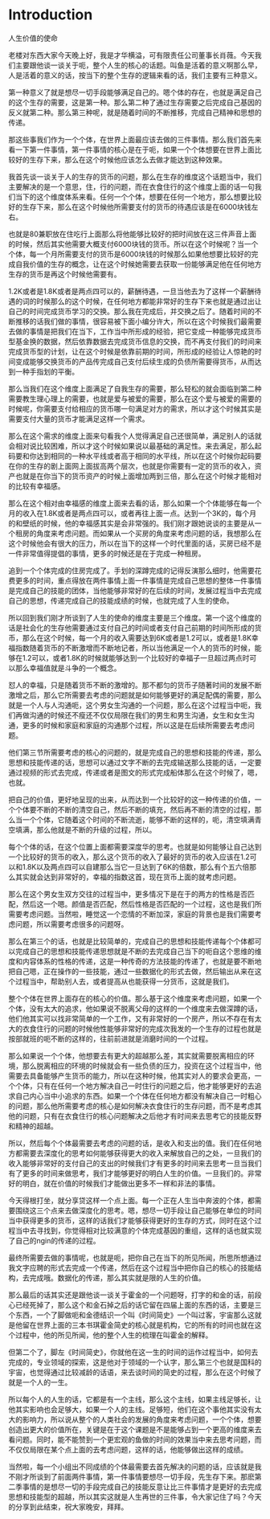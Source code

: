 # Introduction

人生价值的使命



老楼对东西大家今天晚上好，我是才华横溢，可有限责任公司董事长肖薇。今天我们主要跟他谈一谈关于呃，整个人生的核心的话题。叫鱼是活着的意义啊那么早，人是活着的意义的话，按当下的整个生存的逻辑来看的话，我们主要有三种意义。

第一种意义了就是想尽一切手段能够满足自己的。嗯个体的存在，也就是满足自己的这个生存的需要，这是第一种。那么第二种了通过生存需要之后完成自己基因的反义就第二种。那么第三种呢，就是随着时间的不断推移，完成自己精神和思想的传递。

那这些事我们作为一个个体，在世界上面最应该去做的三件事情。那么我们首先来看一下第一件事情，第一件事情的核心是在于呃，如果一个个体想要在世界上面比较好的生存下来，那么在这个时候他应该怎么去做才能达到这种效果。

我首先谈一谈关于人的生存的货币的问题，那么在生存的维度这个话题当中，我们主要解决的是一个意思，住，行的问题，而在衣食住行的这个维度上面的话一句我们当下的这个维度体系来看。任何一个个体，想要在任何一个地方，那么想要比较好的生存下来，那么在这个时候他所需要支付的货币的待遇应该是在6000块钱左右。

也就是80兼职放在住吃行上面那么将他能够比较好的把时间放在这三件声音上面的时候，然后其实他需要大概支付6000块钱的货币。所以在这个时候呢？当一个个体，每一个月所需要支付的货币是6000块钱的时候那么如果他想要比较好的完成自我价值的生存的概念，让在这个时候她需要去获取一份能够满足他在任何地方生存的货币是再这个时候他需要有。

1.2K或者是1.8K或者是两点四可以的，薪酬待遇，一旦当他去为了这样一个薪酬待遇的词的时候那么的这个时候，在任何地方都能非常好的生存下来也就是通过出让自己的时间完成货币学习的交换。那么我在完成后，并交换之后了。随着时间的不断推移的话我们做的事情，很容易被下面小编分许大，所以在这个时候我们最需要去做的事情是把我们在当下，工作当中所形成的经验，把它变成一种能够完成货币型基金换的数据，然后依靠数据去完成货币信息的交换，而不再支付我们的时间来完成货币型的计划，让在这个时候是依靠前期的时间，所形成的经验让人惊艳的时间变成能够交换货币的产品传完成自己支付后续生成的负债所需要得货币，从而达到一种手指划的平衡。

那么当我们在这个维度上面满足了自我生存的需要，那么轻松的就会面临到第二种需要教生理心理上的需要，也就是爱与被爱的需要，那么在这个爱与被爱的需要的时候呢，你需要支付给相应的货币哪一句满足对方的需求，所以才这个时候其实是需要支付大量的货币才能满足这样一个需求。

那么在这个需求的维度上面来句看我个人觉得满足自己还很简单，满足别人的话就会相对说比较困难，所以才这个时候如果说以最基础的满足性。来去满足，那么起码要和你达到相同的一种水平线或者高于相同的水平线，所以在这个时候你起码要在你的生存的剧上面网上面拔高两个层次，也就是你需要有一定的货币的收入，资产也就是在你当下的货币资产的时候上面增加两到三倍，那么在这个时候才能相对的比较有幸福感。

那么在这个相对由幸福感的维度上面来去看的话，那么如果一个个体能够在每一个月的收入在1.8K或者是两点四可以，或者再往上面一点。达到一个3K的，每个月的和壁纸的时候，他的幸福感其实是会非常强的。我们刚才跟她说谈的主要是从一个租房的角度来考虑问题。而如果从一个买房的角度来考虑问题的话，我想那么在这个时候他会有很大的压力，所以在当下的这样一个时代里面的话，买房已经不是一件非常值得提倡的事情，更多的时候还是在于完成一种租房。

追到一个个体完成的住房完成了。手划的深蹲完成的记得反演那么细时，他需要花费更多的时间，重点得放在两件事情上面一件事情是完成自己思想的整体一件事情是完成自己的技能的团体，当他能够非常好的在后续的时间，发展过程当中去完成自己的思想，传递完成自己的技能成绩的时候，也就完成了人生的使命。

所以回到我们刚才所谈到了人生的使命的维度主要是三个维度。第一个这个维度的话是社会化的生存他需要通过支付自己的时间或者支付自己前期的时间所形成的货币，那么在这个时候，每一个月的收入需要达到6K或者是1.2可以，或者是1.8K幸福指数随着货币的不断激增而不断地记者，所以当他满足一个人的货币的时候，能够在1.2可以，或者1.8K的时候就能够达到一个比较好的幸福子一旦超过两点时可以那么幸福值就是斗争的一个概念。

怼人的幸福，只是随着货币不断的激增的。那不都匀的货币子随著时间的发展不断激增之后，那么它所需要去考虑的问题就是如何能够更好的满足配偶的需要，那么就是一个人与人沟通呃，这个男女生沟通的一个问题，那么在这个过程当中呃，我们再做沟通的时候还不瘦还不仅仅局限在我们的男生和男生沟通，女生和女生沟通，更多的时候和家庭和家庭的沟通那个过程，所以这是在后续所需要去考虑问题。

他们第三节所需要考虑的核心的问题的，就是完成自己的思想和技能的传递，那么思想和技能传递的话，思想可以通过文字不断的去完成输送那么技能的话，一定要通过视频的形式去完成，传递或者是图文的形式完成船体那么在这个时候了，嗯，也就。

把自己的价值，更好地呈现的出来，从而达到一个比较好的这一种传递的价值，一个个体要不断的不断的清空自己，然后不断的填充，然后再不断的清空的过程，那么当一个个体，它随着这个时间的不断流逝，能够不断的这样的，呃，清空填满青空填满，那么他就是不断的升级的过程，所以。

每个个体的话，在这个位置上面都需要深度华的思考。也就是如何能够让自己达到一个比较好的货币的收入，那么这个货币的收入了最好的货币的收入应该在1.2可以和1.8K以及两点四可以自建那么当它一旦达到了6K的倍数，那么有个五六倍那么其实就会达到非常好的，幸福的指数这首，现在货币上面的就考虑问题。

那么在这个男女生双方交往的过程当中，更多情况下是在于的两方的性格是否匹配，然后这一个嗯。颜值是否匹配，然后性格是否匹配的一个过程，这也是我们所需要考虑问题。当然啦，睡觉这一个恋情的不断加深，家庭的背景也是我们需要考虑问题，所以需要考虑很多的问题呀。

那么在第三个的话，也就是比较简单的，完成自己的思想和技能传递每个个体都可以完成自己的思想和技能传递思想就是不断的去完成自己当下的呃自这个思维的维度和内容体系的性格的传递，这是一种传奇的方法技能的传递了，也就是要不断地把自己嗯，正在操作的一些技能，通过一些数据化的形式去做，然后输出从来在这个过程当中，帮助别人去，或者提高从也能获得一分货币，这就是我们。

整个个体在世界上面存在的核心的价值。那么基于这个维度来考虑问题，如果一个个体，没有太大的追求，他如果说不脱离父母的这样的一个维度来去做深蹲的话，他们他其实可以找非常简单的一个工作，又有非常好的一个房产，所以不存在有太大的衣食住行的问题的时候他性能够非常好的完成次我发的一个生存的过程也就是按部就班的呃不断的这样的，往前前进就是消磨时间的一个过程。

那么如果说一个个体，他想要去有更大的超越那么差，其实就需要脱离相应的环境，那么脱离相应的环境的时候就会有一些负债的压力，投资在这个过程当中，他需要去具备能够产生货币的能力，所以在这种时候，他其实对人的要求会更高，一个个体，只有在任何一个地方解决自己一时住行的问题之后，他才能够更好的去追求自己内心当中小追求的东西。如果一个个体在任何地方都没有解决自己一时粗心的问题，那么他所需要考虑的核心是如何解决衣食住行的生存问题，而不是考虑其他的问题，只有在衣食住行的核心问题解决之后他才有时间来去思考它的技能反野和精神的超越。

所以，然后每个个体最需要去考虑的问题的话，是收入和支出的值。我们在任何地方都需要去深度化的思考如何能够获得更大的收入来解放自己的之处，一旦我们的收入能够非常好的支付自己的支出的时候我们才有更多的时间来去思考一旦当我们有了更多的时间来做思考，我们才能够更好的明白人生的价值。一旦我们的。非常好的明白，就在价值的时候我们才能做出更多不一样和非法的事情。

今天得根打坐，就分享贷这样一个点上面。每一个正在人生当中奔波的个体，都需要围绕这三个点来去做深度化的思考。嗯，想尽一切手段让自己能够在单位的时间当中获得更多的货币，这样的话我们才能够获得更好的生存的方式，同时在这个过程当中去寻找到，你觉得相对比较满意的个体完成基因的重组，这样的话也就实现了自己的ngin的传递的过程。

最终所需要去做的事情呢，也就是呃，把你自己在当下的所见所闻，所思所想通过我文字应聘的形式去完成一个传递，然后在这个过程当中把你自己的核心的技能结构，去完成哦。数据化的传递，那么其实就是限的人生的价值。

那么最后的话其实还是跟他谈一谈关于霍金的一个问题呀，打字的和金的话，前段心已经死掉了，那么这个和金石掉之后的话它留在四届上面的东西的话，主要是三个东西，一个了脚做呃和金德结识一个叫《时间简史》一个叫过客，宇宙那么这就是他留在世界上面的三本书琪霍金简史的核心就是机构，它的所有的时间也就在这个过程中，他的所见所闻，他的整个人生的梳理在叫霍金的解释。

但第二个了，脚左《时间简史》，你就他在这一生的时间的运作过程当中，如何去完成的，专业领域的探索，这是他对于领域的一个认字，那么第三个也就是国科的宇宙，也觉得通过比较减龄的话语，来去谈时间的简史的过程，那么在这个时候了就是一个人的一生。

所以每个人的人生的话，它都是有一个主线，那么这个主线，如果主线足够长，让他其实影响也会足够大，如果一个人的主线。足够短，他们在这个事他其实没有太大的影响力，所以说从整个的人类社会的发展的角度来考虑问题，一个个体，想要创造出更大的价值所在，关键是在于这个课题是不是能够占到一个更高的维度来去看问题。同时，能不能赞到一个更宏观的鱼做的时间的效果当中来去思考问题，而不仅仅局限在某个点上面的去考虑问题，这样的话，他能够做出这样的成绩。

当然啦，每一个小组出不同成绩的个体最需要去首先解决的问题的话，应该就是我不刚才所谈到了前面两件事情，第一件事情要想尽一切手段，先生存下来。那麽第二季事情的是想尽一切的手段完成自己的技能反意让比三件事情才是更好的去完成思想和技能型的超越，所以其实这就是人生再世的三件事，令大家记住了吗？今天的分享到此结束，祝大家晚安，拜拜。
